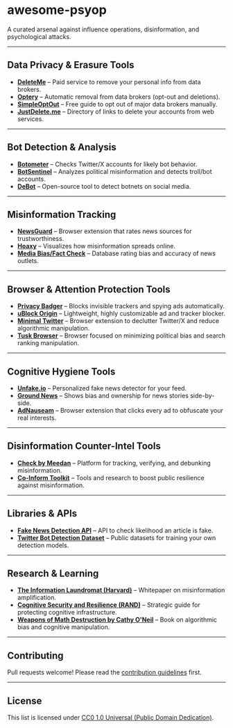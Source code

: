 # awesome-psyop
A curated arsenal against influence operations, disinformation, and psychological attacks.

---

## Data Privacy & Erasure Tools
- **[DeleteMe](https://joindeleteme.com/)** – Paid service to remove your personal info from data brokers.
- **[Optery](https://www.optery.com/)** – Automatic removal from data brokers (opt-out and deletions).
- **[SimpleOptOut](https://simpleoptout.com/)** – Free guide to opt out of major data brokers manually.
- **[JustDelete.me](https://justdelete.me/)** – Directory of links to delete your accounts from web services.

---

## Bot Detection & Analysis
- **[Botometer](https://botometer.osome.iu.edu/)** – Checks Twitter/X accounts for likely bot behavior.
- **[BotSentinel](https://botsentinel.com/)** – Analyzes political misinformation and detects troll/bot accounts.
- **[DeBot](https://github.com/vecna/debot)** – Open-source tool to detect botnets on social media.

---

## Misinformation Tracking
- **[NewsGuard](https://www.newsguardtech.com/)** – Browser extension that rates news sources for trustworthiness.
- **[Hoaxy](https://hoaxy.osome.iu.edu/)** – Visualizes how misinformation spreads online.
- **[Media Bias/Fact Check](https://mediabiasfactcheck.com/)** – Database rating bias and accuracy of news outlets.

---

## Browser & Attention Protection Tools
- **[Privacy Badger](https://privacybadger.org/)** – Blocks invisible trackers and spying ads automatically.
- **[uBlock Origin](https://github.com/gorhill/uBlock)** – Lightweight, highly customizable ad and tracker blocker.
- **[Minimal Twitter](https://github.com/thomasbnt/Minimal-Twitter)** – Browser extension to declutter Twitter/X and reduce algorithmic manipulation.
- **[Tusk Browser](https://tuskbrowser.com/)** – Browser focused on minimizing political bias and search ranking manipulation.

---

## Cognitive Hygiene Tools
- **[Unfake.io](https://unfake.io/)** – Personalized fake news detector for your feed.
- **[Ground News](https://ground.news/)** – Shows bias and ownership for news stories side-by-side.
- **[AdNauseam](https://adnauseam.io/)** – Browser extension that clicks every ad to obfuscate your real interests.

---

## Disinformation Counter-Intel Tools
- **[Check by Meedan](https://meedan.com/check/)** – Platform for tracking, verifying, and debunking misinformation.
- **[Co-Inform Toolkit](https://coinform.eu/)** – Tools and research to boost public resilience against misinformation.

---

## Libraries & APIs
- **[Fake News Detection API](https://rapidapi.com/blog/fake-news-detection-apis/)** – API to check likelihood an article is fake.
- **[Twitter Bot Detection Dataset](https://botometer.osome.iu.edu/bot-repository/datasets.html)** – Public datasets for training your own detection models.

---

## Research & Learning
- **[The Information Laundromat (Harvard)](https://shorensteincenter.org/information-laundromat/)** – Whitepaper on misinformation amplification.
- **[Cognitive Security and Resilience (RAND)](https://www.rand.org/pubs/research_reports/RRA112-1.html)** – Strategic guide for protecting cognitive infrastructure.
- **[Weapons of Math Destruction by Cathy O'Neil](https://weaponsofmathdestructionbook.com/)** – Book on algorithmic bias and cognitive manipulation.

---

## Contributing
Pull requests welcome! Please read the [contribution guidelines](CONTRIBUTING.md) first.

---

## License
This list is licensed under [CC0 1.0 Universal (Public Domain Dedication)](https://creativecommons.org/publicdomain/zero/1.0/).
